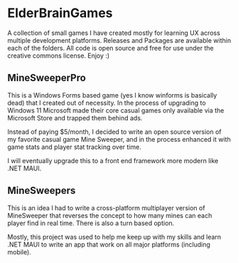 # ElderBrainGames
A collection of small games I have created mostly for learning UX across multiple development platforms. Releases and Packages are available within each of the folders. 
All code is open source and free for use under the creative commons license. Enjoy :)

## MineSweeperPro
This is a Windows Forms based game (yes I know winforms is basically dead) that I created out of necessity. 
In the process of upgrading to Windows 11 Microsoft made their core casual games only available via the Microsoft Store and trapped them behind ads. 

Instead of paying $5/month, I decided to write an open source version of my favorite casual game Mine Sweeper, and in the process enhanced it with game stats and player stat tracking over time. 

I will eventually upgrade this to a front end framework more modern like .NET MAUI.

## MineSweepers
This is an idea I had to write a cross-platform multiplayer version of MineSweeper that reverses the concept to how many mines can each player find in real time. There is also a turn based option.

Mostly, this project was used to help me keep up with my skills and learn .NET MAUI to write an app that work on all major platforms (including mobile).


